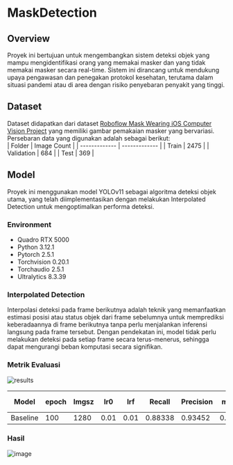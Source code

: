 # MaskDetection
## Overview
Proyek ini bertujuan untuk mengembangkan sistem deteksi objek yang mampu mengidentifikasi orang yang memakai masker dan yang tidak memakai masker secara real-time. Sistem ini dirancang untuk mendukung upaya pengawasan dan penegakan protokol kesehatan, terutama dalam situasi pandemi atau di area dengan risiko penyebaran penyakit yang tinggi. 

## Dataset
Dataset didapatkan dari dataset [Roboflow Mask Wearing iOS Computer Vision Project](https://universe.roboflow.com/mohamed-traore-2ekkp/roboflow-mask-wearing-ios/dataset/16) yang memiliki gambar pemakaian masker yang bervariasi. Persebaran data yang digunakan adalah sebagai berikut:  
| Folder  | Image Count | 
| ------------- | ------------- |
| Train  | 2475 | 
| Validation | 684 | 
| Test | 369 |

## Model 
Proyek ini menggunakan model YOLOv11 sebagai algoritma deteksi objek utama, yang telah diimplementasikan dengan melakukan Interpolated Detection untuk mengoptimalkan performa deteksi.

### Environment
- Quadro RTX 5000
- Python 3.12.1
- Pytorch 2.5.1
- Torchvision 0.20.1
- Torchaudio 2.5.1
- Ultralytics 8.3.39

### Interpolated Detection
Interpolasi deteksi pada frame berikutnya adalah teknik yang memanfaatkan estimasi posisi atau status objek dari frame sebelumnya untuk memprediksi keberadaannya di frame berikutnya tanpa perlu menjalankan inferensi langsung pada frame tersebut. Dengan pendekatan ini, model tidak perlu melakukan deteksi pada setiap frame secara terus-menerus, sehingga dapat mengurangi beban komputasi secara signifikan.

### Metrik Evaluasi
![results](https://github.com/user-attachments/assets/327d332a-e1cd-4dbd-89cb-78fa7e6cf0da)

| Model | epoch  | Imgsz | lr0  | lrf | Recall  | Precision | mAP50  | mAP50-95 |
| ------------- | ------------- | ------------- | ------------- | ------------- | ------------- | ------------- | ------------- | ------------- |
| Baseline | 100  | 1280  | 0.01  | 0.01 | 0.88338 | 0.93452  | 0.93328 | 0.6848  |

### Hasil
![image](https://github.com/user-attachments/assets/9fed85e6-26fb-470d-82b9-38b8d6720da0)








